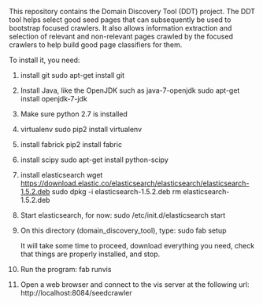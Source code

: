 This repository contains the Domain Discovery Tool (DDT) project. The DDT tool helps select good seed pages that can subsequently be used to bootstrap focused crawlers. It also allows information extraction and selection of relevant and non-relevant pages crawled by the focused crawlers to help build good page classifiers for them.

To install it, you need:

1) install git
    sudo apt-get install git

2) Install Java, like the OpenJDK such as java-7-openjdk
    sudo apt-get install openjdk-7-jdk

3) Make sure python 2.7 is installed

4) virtualenv
    sudo pip2 install virtualenv

4) install fabrick
    pip2 install fabric

5) install scipy
    sudo apt-get install python-scipy

6) install elasticsearch
    wget https://download.elastic.co/elasticsearch/elasticsearch/elasticsearch-1.5.2.deb
    sudo dpkg -i elasticsearch-1.5.2.deb
    rm elasticsearch-1.5.2.deb

7) Start elasticsearch, for now:
    sudo /etc/init.d/elasticsearch start

8) On this directory (domain_discovery_tool), type:
    sudo fab setup

    It will take some time to proceed, download everything you need, check 
    that things are properly installed, and stop.

9) Run the program:
    fab runvis

10) Open a web browser and connect to the vis server at the following url:
    http://localhost:8084/seedcrawler

